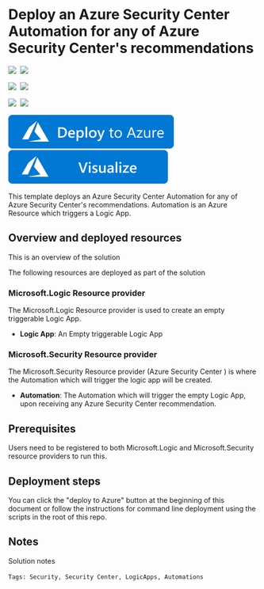 # Deploy an Azure Security Center Automation for any of Azure Security Center's recommendations 

<IMG SRC="https://azurequickstartsservice.blob.core.windows.net/badges/101-securitycenter-create-automation-for-all-recommendations/PublicLastTestDate.svg" />&nbsp;
<IMG SRC="https://azurequickstartsservice.blob.core.windows.net/badges/101-securitycenter-create-automation-for-all-recommendations/PublicDeployment.svg" />&nbsp;

<IMG SRC="https://azurequickstartsservice.blob.core.windows.net/badges/101-securitycenter-create-automation-for-all-recommendations/FairfaxLastTestDate.svg" />&nbsp;
<IMG SRC="https://azurequickstartsservice.blob.core.windows.net/badges/101-securitycenter-create-automation-for-all-recommendations/FairfaxDeployment.svg" />&nbsp;
    
<IMG SRC="https://azurequickstartsservice.blob.core.windows.net/badges/101-securitycenter-create-automation-for-all-recommendations/BestPracticeResult.svg" />&nbsp;
<IMG SRC="https://azurequickstartsservice.blob.core.windows.net/badges/101-securitycenter-create-automation-for-all-recommendations/CredScanResult.svg" />&nbsp;
    
    
<a href="https://portal.azure.com/#create/Microsoft.Template/uri/https%3A%2F%2Fraw.githubusercontent.com%2FAzure%2Fazure-quickstart-templates%2Fmaster%2F101-securitycenter-create-automation-for-all-recommendations%2Fazuredeploy.json" target="_blank">
	<img src="https://raw.githubusercontent.com/Azure/azure-quickstart-templates/master/1-CONTRIBUTION-GUIDE/images/deploytoazure.svg?sanitize=true"/>
 </a>
    <a href="http://armviz.io/#/?load=https%3A%2F%2Fraw.githubusercontent.com%2FAzure%2Fazure-quickstart-templates%2Fmaster%2F101-securitycenter-create-automation-for-all-recommendations%2Fazuredeploy.json" target="_blank">
    <img src="https://raw.githubusercontent.com/Azure/azure-quickstart-templates/master/1-CONTRIBUTION-GUIDE/images/visualizebutton.svg?sanitize=true"/>
</a>


This template deploys an Azure Security Center Automation for any of Azure Security Center's recommendations.
Automation is an Azure Resource which triggers a Logic App.

## Overview and deployed resources

This is an overview of the solution

The following resources are deployed as part of the solution

### Microsoft.Logic Resource provider

The Microsoft.Logic Resource provider is used to create an empty triggerable Logic App.

+ **Logic App**: An Empty triggerable Logic App


### Microsoft.Security Resource provider

The Microsoft.Security Resource provider (Azure Security Center ) is where the Automation which will trigger the logic app will be created. 

+ **Automation**: The Automation which will trigger the empty Logic App, upon receiving any Azure Security Center recommendation.

## Prerequisites

Users need to be registered to both Microsoft.Logic and Microsoft.Security resource providers to run this.

## Deployment steps

You can click the "deploy to Azure" button at the beginning of this document or follow the instructions for command line deployment using the scripts in the root of this repo.


## Notes

Solution notes

`Tags: Security, Security Center, LogicApps, Automations`
